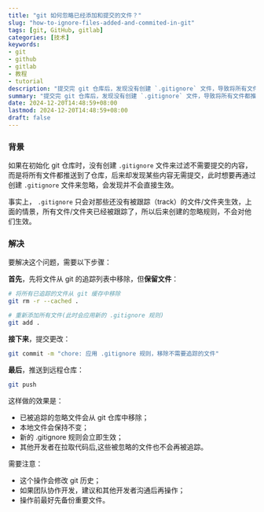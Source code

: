 ```yaml
---
title: "git 如何忽略已经添加和提交的文件？"
slug: "how-to-ignore-files-added-and-commited-in-git"
tags: [git, GitHub, gitlab]
categories: [技术]
keywords:
- git
- github
- gitlab
- 教程
- tutorial
description: "提交完 git 仓库后，发现没有创建 `.gitignore` 文件，导致将所有文件都推送到了仓库，此时想要再通过创建 `.gitignore` 文件来忽略，会发现并不会直接生效。"
summary: "提交完 git 仓库后，发现没有创建 `.gitignore` 文件，导致将所有文件都推送到了仓库，此时想要再通过创建 `.gitignore` 文件来忽略，会发现并不会直接生效。"
date: 2024-12-20T14:48:59+08:00
lastmod: 2024-12-20T14:48:59+08:00
draft: false 
---
```


### 背景

如果在初始化 git 仓库时，没有创建 `.gitignore` 文件来过滤不需要提交的内容，而是将所有文件都推送到了仓库，后来却发现某些内容无需提交，此时想要再通过创建 `.gitignore` 文件来忽略，会发现并不会直接生效。

事实上， `.gitignore` 只会对那些还没有被跟踪（track）的文件/文件夹生效，上面的情景，所有文件/文件夹已经被跟踪了，所以后来创建的忽略规则，不会对他们生效。



### 解决

要解决这个问题，需要以下步骤：

**首先**，先将文件从 git 的追踪列表中移除，但**保留文件**：

```bash
# 将所有已追踪的文件从 git 缓存中移除
git rm -r --cached .

# 重新添加所有文件(此时会应用新的 .gitignore 规则)  
git add .
```

**接下来**，提交更改：

```bash
git commit -m "chore: 应用 .gitignore 规则，移除不需要追踪的文件"
```

**最后**，推送到远程仓库：

```bash
git push
```

这样做的效果是：

- 已被追踪的忽略文件会从 git 仓库中移除；
- 本地文件会保持不变；
- 新的 .gitignore 规则会立即生效；
- 其他开发者在拉取代码后,这些被忽略的文件也不会再被追踪。

需要注意：

- 这个操作会修改 git 历史；
- 如果团队协作开发，建议和其他开发者沟通后再操作；
- 操作前最好先备份重要文件。